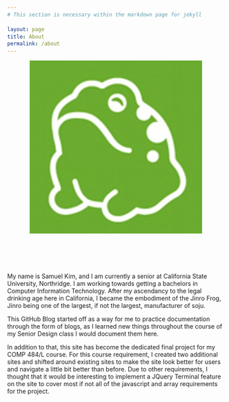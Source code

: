 ```yaml
---
# This section is necessary within the markdown page for jekyll

layout: page
title: About
permalink: /about
---
```

<html>
<head>
<!-- My CSS stylesheet -->
<link rel="stylesheet" href="styles.css">
<script src=""></script>
</head>

<header>
<!-- Image of Jinro Frog -->
<center>
<img src="https://raw.githubusercontent.com/LeumasMymik/LeumasMymik.github.io/master/docs/myPics/Jinro_Logo.jpg" alt="jinro frog">
</center>
</header>

<br>

<body>
<p>My name is Samuel Kim, and I am currently a senior at California State University, Northridge. I am working towards getting a bachelors in Computer Information Technology. After my ascendancy to the legal drinking age here in California, I became the embodiment of the Jinro Frog, Jinro being one of the largest, if not the largest, manufacturer of soju.</p>

<p>This GitHub Blog started off as a way for me to practice documentation through the form of blogs, as I learned new things throughout the course of my Senior Design class I would document them here.</p>

<p>In addition to that, this site has become the dedicated final project for my COMP 484/L course. For this course requirement, I created two additional sites and shifted around existing sites to make the site look better for users and navigate a little bit better than before. Due to other requirements, I thought that it would be interesting to implement a JQuery Terminal feature on the site to cover most if not all of the javascript and array requirements for the project.</p>
</body>
</html>
